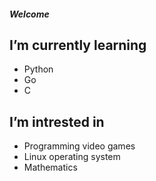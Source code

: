 ##### Welcome

## I’m currently learning
- Python
- Go
- C
## I’m intrested in
- Programming video games
- Linux operating system
- Mathematics

